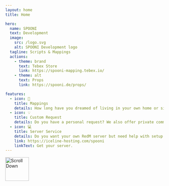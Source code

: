 ```yaml
---
layout: home
title: Home

hero: 
  name: SPOONI
  text: Development
  image:
    src: /logo.svg
    alt: SPOONI Development logo
  tagline: Scripts & Mappings
  actions:
    - theme: brand
      text: Tebex Store
      link: https://spooni-mapping.tebex.io/
    - theme: alt
      text: Props
      link: https://spooni.de/props/

features:
  - icon: 🗿
    title: Mappings
    details: How long have you dreamed of living in your own home or simply benefiting from the city's most important properties? With great attention to detail and authenticity, we offer excellent mappings. Our goal is to give you a new perspective on your favorite places and integrate them seamlessly into your roleplay.
  - icon: 💡
    title: Custom Request
    details: Do you have a personal request? We also offer private commissions. Whether it's a script, mapping or placeable props - anything is possible. With specific ideas from you and our understanding of authenticity and good role-playing, we can help you fulfill your wish and put a smile on your face.
  - icon: 💻
    title: Server Service 
    details: Do you want your own RedM server but need help with setup or troubleshooting? No problem! Buy your server through our partner and get a guide on contacting us. Our expert developers will support you with setup, troubleshooting, and tailored advice for your project.
    link: https://iceline-hosting.com/spooni
    linkText: Get your server.
---
```


<div class="center-arrow">
  <a href="#sponsors" style="text-decoration: none;">
    <img src="/arrow.svg" alt="Scroll Down" style="width: 75px; height: 75px;" />
  </a>
</div>

<script setup>
import {
  VPTeamPage,
  VPTeamPageTitle,
  VPTeamMembers,
  VPTeamPageSection
} from 'vitepress/theme'

const sponsors = [
  {
    avatar: 'https://cdn.discordapp.com/icons/1080957020796096664/27692dfcbf10cf409412f4c213eda4cf.webp?size=128',
    name: 'n-core',
    title: 'RDR2 Roleplay',
    links: [
        { icon: 'discord', link: 'https://discord.gg/3Kbjdu5cFZ' },
    ]
  },
  {
    avatar: 'https://cdn.discordapp.com/icons/1070353246121623594/81697cd7f6bb599fc56897df53134696.webp?size=128',
    name: 'The Last Days',
    title: 'RDR2 Survial Roleplay',
    links: [
        { icon: 'discord', link: 'https://discord.gg/the-last-days-1070353246121623594' },
    ]
  },
  {
    avatar: 'https://cdn.discordapp.com/icons/1153427642297614398/a_deec25fe81c88ac8d5cd8e58539da396.webp?size=128',
    name: 'American Dreams',
    title: 'RDR2 Roleplay',
    links: [
        { icon: 'discord', link: 'https://discord.gg/eck4zVn3Zm' },
    ]
  },
  {
    avatar: 'https://cdn.discordapp.com/icons/1262666167089369119/705dbb0c48c53ddd8c824649b6d0a662.webp?size=128',
    name: 'Babylon 1918',
    title: 'RDR2 Roleplay',
    links: [
        { icon: 'discord', link: 'https://discord.gg/UKDZ5euhd5' },
    ]
  },
  {
    avatar: 'https://cdn.discordapp.com/icons/1052829950119530547/73dbc607b1932d82bb654668938ff6cd.webp?size=128',
    name: 'Last Hope RP',
    title: 'RDR2 Roleplay',
    links: [
        { icon: 'discord', link: 'https://discord.gg/7n3wf96RpZ' },
    ]
  },
  {
    avatar: 'https://cdn.discordapp.com/icons/1143862512937336933/99dec736bccbd1b0902d8f613eec5075.webp?size=128',
    name: 'Golden Plains',
    title: 'RDR2 Roleplay',
    links: [
        { icon: 'discord', link: 'https://discord.gg/MFnB9BDcYP' },
    ]
  },
  {
    avatar: 'https://cdn.discordapp.com/icons/1251628443104448714/ec83d24a2a9c877580bb8aba3aa68a46.webp?size=128',
    name: 'WILD CREEK RP',
    title: 'RDR2 Roleplay',
    links: [
        { icon: 'discord', link: 'https://discord.gg/nyvjmTruJS' },
    ]
  },
  {
    avatar: 'https://cdn.discordapp.com/icons/1225905970035822734/3ac67d6e5c9511f452016648ee37f136.webp?size=128',
    name: 'Bluestone Falls',
    title: 'RDR2 Roleplay',
    links: [
        { icon: 'discord', link: 'https://discord.gg/6j83qWXEXm' },
    ]
  },
  {
    avatar: 'https://cdn.discordapp.com/icons/939204524466393149/dafafab983a9061e4bc87a1dd263e188.webp?size=128',
    name: 'Misty Mountain',
    title: 'RDR2 Roleplay',
    links: [
        { icon: 'discord', link: 'https://discord.gg/8Azu5NGUGn' },
    ]
  },
  {
      avatar: 'https://cdn.discordapp.com/icons/1217371173319348266/0df2419df7f5254804ee49f9db062dd5.webp?size=128',
    name: 'Pioneers Country',
    title: 'RDR2 Roleplay',
    links: [
        { icon: 'discord', link: 'https://discord.gg/BWMmAErXKu' },
    ]
  },
]
</script>

<VPTeamPage id="sponsors">
  <VPTeamPageTitle>
    <template #title>Sponsored projects</template>
  </VPTeamPageTitle>
  <VPTeamMembers size="small" :members="sponsors" />
</VPTeamPage>